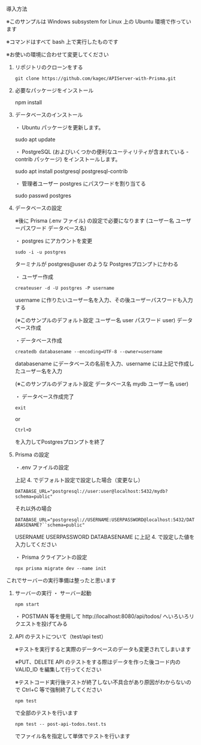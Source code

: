
導入方法

※このサンプルは Windows subsystem for Linux 上の Ubuntu 環境で作っています

※コマンドはすべて bash 上で実行したものです

※お使いの環境に合わせて変更してください

1. リポジトリのクローンをする

	```git clone https://github.com/kagec/APIServer-with-Prisma.git```

1. 必要なパッケージをインストール

	npm install

1. データベースのインストール 

	・ Ubuntu パッケージを更新します。

	sudo apt update

	・ PostgreSQL (およびいくつかの便利なユーティリティが含まれている -contrib パッケージ) をインストールします。
		
	sudo apt install postgresql postgresql-contrib

	・ 管理者ユーザー postgres にパスワードを割り当てる

	sudo passwd postgres


1. データベースの設定

	※後に Prisma (.env ファイル) の設定で必要になります (ユーザー名 ユーザーパスワード データベース名)

	・ postgres にアカウントを変更

	```sudo -i -u postgres```

	ターミナルが postgres@user のような Postgresプロンプトにかわる

	・ ユーザー作成	

	```createuser -d -U postgres -P username```

	username に作りたいユーザー名を入力、その後ユーザーパスワードも入力する

	(※このサンプルのデフォルト設定 ユーザー名 user パスワード user)
	 データベース作成　

	・データベース作成

	```createdb databasename --encoding=UTF-8 --owner=username```

	databasename にデータベースの名前を入力、username には上記で作成したユーザー名を入力

	(※このサンプルのデフォルト設定 データベース名 mydb ユーザー名 user)

	・ データベース作成完了
	
	```exit ```
	
	or 
	
	```Ctrl+D```
	
	を入力してPostgresプロンプトを終了

1. Prisma の設定

	・.env ファイルの設定
	
	上記 4. でデフォルト設定で設定した場合（変更なし）

	```DATABASE_URL="postgresql://user:user@localhost:5432/mydb?schema=public"```

	それ以外の場合

	```DATABASE_URL="postgresql://USERNAME:USERPASSWORD@localhost:5432/DATABASENAME?``schema=public"```

	USERNAME USERPASSWORD DATABASENAME に上記 4. で設定した値を入力してください

	・ Prisma クライアントの設定 

	```npx prisma migrate dev --name init```


これでサーバーの実行準備は整ったと思います




1. サーバーの実行
	・ サーバー起動

	```npm start```

	・ POSTMAN 等を使用して http://localhost:8080/api/todos/ へいろいろリクエストを投げてみる




1. API のテストについて（test/api test）

	※テストを実行すると実際のデータベースのデータも変更されてしまいます

	※PUT、DELETE API のテストをする際はデータを作った後コード内の VALID_ID を編集して行ってください

	※テストコード実行後テストが終了しない不具合があり原因がわからないので Ctrl+C 等で強制終了してください

	```npm test```

	で全部のテストを行います

	```npm test -- post-api-todos.test.ts```

	でファイル名を指定して単体でテストを行います

	